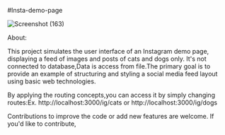 #Insta-demo-page

![Screenshot (163)](https://github.com/naziyasumara04/Instagram-demo-page/assets/151981812/12aabd28-78a1-4d35-b817-78c4808c6c39)

About:

This project simulates the user interface of an Instagram demo page, displaying a feed of images and posts of cats and dogs only. It's not connected to database,Data is access from file.The primary goal is to provide an example of structuring and styling a social media feed layout using basic web technologies.

By applying the routing concepts,you can access it by simply changing routes:Ex. http://localhost:3000/ig/cats or http://localhost:3000/ig/dogs 

Contributions to improve the code or add new features are welcome. If you'd like to contribute,
